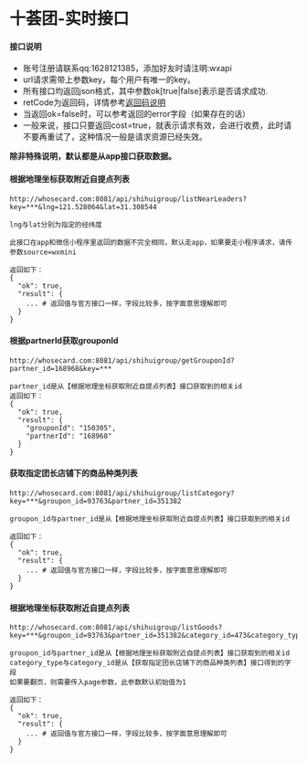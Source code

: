 # 十荟团-实时接口

#### 接口说明
* 账号注册请联系qq:1628121385，添加好友时请注明:wxapi
* url请求需带上参数key，每个用户有唯一的key。
* 所有接口均返回json格式，其中参数ok[true|false]表示是否请求成功.
* retCode为返回码，详情参考[返回码说明](https://github.com/iwoods100/wxapi-doc/blob/master/retcode.md)
* 当返回ok=false时，可以参考返回的error字段（如果存在的话）
* 一般来说，接口只要返回cost=true，就表示请求有效，会进行收费，此时请不要再重试了，这种情况一般是请求资源已经失效。

**除非特殊说明，默认都是从app接口获取数据。**

#### 根据地理坐标获取附近自提点列表
```
http://whosecard.com:8081/api/shihuigroup/listNearLeaders?key=***&lng=121.528064&lat=31.308544

lng与lat分别为指定的经纬度

此接口在app和微信小程序里返回的数据不完全相同，默认走app，如果要走小程序请求，请传参数source=wxmini

返回如下：
{
  "ok": true,
  "result": {
    ... # 返回值与官方接口一样，字段比较多，按字面意思理解即可
  }
}
```

#### 根据partnerId获取grouponId
```
http://whosecard.com:8081/api/shihuigroup/getGrouponId?partner_id=168968&key=***

partner_id是从【根据地理坐标获取附近自提点列表】接口获取到的相关id
返回如下：
{
  "ok": true,
  "result": {
    "grouponId": "150305",
    "partnerId": "168968"
  }
}
```

#### 获取指定团长店铺下的商品种类列表
```
http://whosecard.com:8081/api/shihuigroup/listCategory?key=***&groupon_id=93763&partner_id=351382

groupon_id与partner_id是从【根据地理坐标获取附近自提点列表】接口获取到的相关id

返回如下：
{
  "ok": true,
  "result": {
    ... # 返回值与官方接口一样，字段比较多，按字面意思理解即可
  }
}
```

#### 根据地理坐标获取附近自提点列表
```
http://whosecard.com:8081/api/shihuigroup/listGoods?key=***&groupon_id=93763&partner_id=351382&category_id=473&category_type=1&page=1

groupon_id与partner_id是从【根据地理坐标获取附近自提点列表】接口获取到的相关id
category_type与category_id是从【获取指定团长店铺下的商品种类列表】接口得到的字段
如果要翻页，则需要传入page参数，此参数默认初始值为1

返回如下：
{
  "ok": true,
  "result": {
    ... # 返回值与官方接口一样，字段比较多，按字面意思理解即可
  }
}
```
